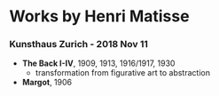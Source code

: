 # Works by Henri Matisse
    
### Kunsthaus Zurich - 2018 Nov 11
- **The Back I-IV**, 1909, 1913, 1916/1917, 1930
    - transformation from figurative art to abstraction
- **Margot**, 1906